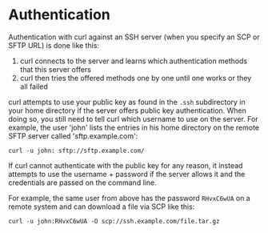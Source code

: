 # Authentication

Authentication with curl against an SSH server (when you specify an SCP or
SFTP URL) is done like this:

1. curl connects to the server and learns which authentication methods that
   this server offers
2. curl then tries the offered methods one by one until one works or they all
   failed

curl attempts to use your public key as found in the `.ssh` subdirectory in
your home directory if the server offers public key authentication. When doing
so, you still need to tell curl which username to use on the server. For
example, the user 'john' lists the entries in his home directory on the remote
SFTP server called 'sftp.example.com':

    curl -u john: sftp://sftp.example.com/

If curl cannot authenticate with the public key for any reason, it instead
attempts to use the username + password if the server allows it and the
credentials are passed on the command line.

For example, the same user from above has the password `RHvxC6wUA` on a remote
system and can download a file via SCP like this:

    curl -u john:RHvxC6wUA -O scp://ssh.example.com/file.tar.gz
